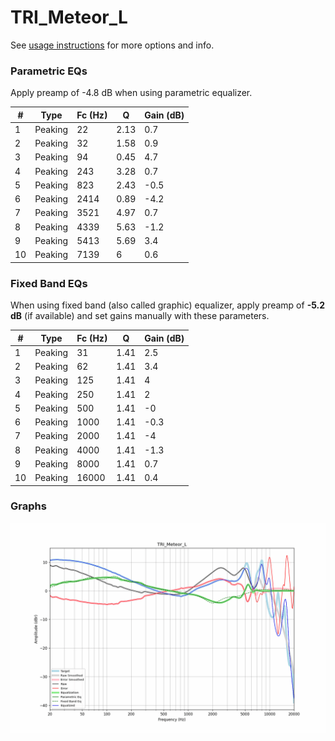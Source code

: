 # TRI_Meteor_L
See [usage instructions](https://github.com/jaakkopasanen/AutoEq#usage) for more options and info.

### Parametric EQs
Apply preamp of -4.8 dB when using parametric equalizer.

|   # | Type    |   Fc (Hz) |    Q |   Gain (dB) |
|-----|---------|-----------|------|-------------|
|   1 | Peaking |        22 | 2.13 |         0.7 |
|   2 | Peaking |        32 | 1.58 |         0.9 |
|   3 | Peaking |        94 | 0.45 |         4.7 |
|   4 | Peaking |       243 | 3.28 |         0.7 |
|   5 | Peaking |       823 | 2.43 |        -0.5 |
|   6 | Peaking |      2414 | 0.89 |        -4.2 |
|   7 | Peaking |      3521 | 4.97 |         0.7 |
|   8 | Peaking |      4339 | 5.63 |        -1.2 |
|   9 | Peaking |      5413 | 5.69 |         3.4 |
|  10 | Peaking |      7139 | 6    |         0.6 |

### Fixed Band EQs
When using fixed band (also called graphic) equalizer, apply preamp of **-5.2 dB** (if available) and set gains manually with these parameters.

|   # | Type    |   Fc (Hz) |    Q |   Gain (dB) |
|-----|---------|-----------|------|-------------|
|   1 | Peaking |        31 | 1.41 |         2.5 |
|   2 | Peaking |        62 | 1.41 |         3.4 |
|   3 | Peaking |       125 | 1.41 |         4   |
|   4 | Peaking |       250 | 1.41 |         2   |
|   5 | Peaking |       500 | 1.41 |        -0   |
|   6 | Peaking |      1000 | 1.41 |        -0.3 |
|   7 | Peaking |      2000 | 1.41 |        -4   |
|   8 | Peaking |      4000 | 1.41 |        -1.3 |
|   9 | Peaking |      8000 | 1.41 |         0.7 |
|  10 | Peaking |     16000 | 1.41 |         0.4 |

### Graphs
![](./TRI_Meteor_L.png)
